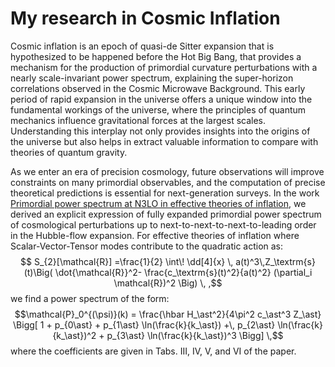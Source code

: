 # My research in Cosmic Inflation

Cosmic inflation is an epoch of quasi-de Sitter expansion that is hypothesized to be happened before the Hot Big Bang, that provides a mechanism for the production of primordial curvature perturbations with a nearly scale-invariant power spectrum, explaining the super-horizon correlations observed in the Cosmic Microwave Background. This early period of rapid expansion in the universe offers a unique window into the fundamental workings of the universe, where the principles of quantum mechanics influence gravitational forces at the largest scales. Understanding this interplay not only provides insights into the origins of the universe but also helps in extract valuable information to compare with theories of quantum gravity.

As we enter an era of precision cosmology, future observations will improve constraints on many primordial observables, and the computation of precise theoretical predictions is essential for next-generation surveys. In the work [Primordial power spectrum at N3LO in effective theories of inflation](https://arxiv.org/abs/2405.03157), we derived an explicit expression of fully expanded primordial power spectrum of cosmological perturbations up to next-to-next-to-next-to-leading order in the Hubble-flow expansion. For effective theories of inflation where Scalar-Vector-Tensor modes contribute to the quadratic action as:
$$ S_{2}[\mathcal{R}] =\frac{1}{2}  \int\! \dd[4]{x} \, a(t)^3\,Z_\textrm{s}(t)\Big( \dot{\mathcal{R}}^2- \frac{c_\textrm{s}(t)^2}{a(t)^2} (\partial_i \mathcal{R})^2 \Big) \, ,$$
we find a power spectrum of the form:
$$\mathcal{P}_0^{(\psi)}(k) =  \frac{\hbar H_\ast^2}{4\pi^2 c_\ast^3 Z_\ast} \Bigg[ 1 + p_{0\ast} + p_{1\ast} \ln(\frac{k}{k_\ast}) +\, p_{2\ast} \ln(\frac{k}{k_\ast})^2 + p_{3\ast} \ln(\frac{k}{k_\ast})^3 \Bigg] \,$$
where the coefficients are given in Tabs. III, IV, V, and VI of the paper. 

